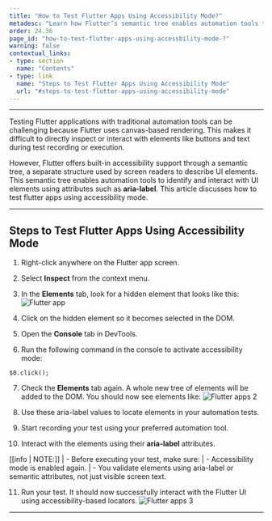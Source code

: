 ```yaml
---
title: "How to Test Flutter Apps Using Accessibility Mode?"
metadesc: "Learn how Flutter’s semantic tree enables automation tools to identify and interact with UI elements, overcoming canvas-based rendering challenges."
order: 24.36
page_id: "how-to-test-flutter-apps-using-accessbility-mode-?"
warning: false
contextual_links:
- type: section
  name: "Contents"
- type: link
  name: "Steps to Test Flutter Apps Using Accessibility Mode"
  url: "#steps-to-test-flutter-apps-using-accessibility-mode"
---
```


---

Testing Flutter applications with traditional automation tools can be challenging because Flutter uses canvas-based rendering. This makes it difficult to directly inspect or interact with elements like buttons and text during test recording or execution.

However, Flutter offers built-in accessibility support through a semantic tree, a separate structure used by screen readers to describe UI elements. This semantic tree enables automation tools to identify and interact with UI elements using attributes such as **aria-label**. This article discusses how to test flutter apps using accessibility mode. 

---

## **Steps to Test Flutter Apps Using Accessibility Mode**

1. Right-click anywhere on the Flutter app screen.

2. Select **Inspect** from the context menu.

3. In the **Elements** tab, look for a hidden element that looks like this:
   ![Flutter app](https://s3.amazonaws.com/static-docs.testsigma.com/new_images/projects/faq/Flutter_Apps_1.png)

4. Click on the hidden element so it becomes selected in the DOM. 

5. Open the **Console** tab in DevTools.

6. Run the following command in the console to activate accessibility mode:

```
$0.click();
```
7. Check the **Elements** tab again. A whole new tree of elements will be added to the DOM. You should now see elements like:
   ![Flutter apps 2](https://s3.amazonaws.com/static-docs.testsigma.com/new_images/projects/faq/Flutter_apps_2.png)

8. Use these aria-label values to locate elements in your automation tests. 

9. Start recording your test using your preferred automation tool.

10. Interact with the elements using their **aria-label** attributes. 

[[info | NOTE:]]
| - Before executing your test, make sure:
|     - Accessibility mode is enabled again.
|     - You validate elements using aria-label or semantic attributes, not just visible screen text.
 
11. Run your test. It should now successfully interact with the Flutter UI using accessibility-based locators.
    ![Flutter apps 3](https://s3.amazonaws.com/static-docs.testsigma.com/new_images/projects/faq/Flutter_3.png)
    
---